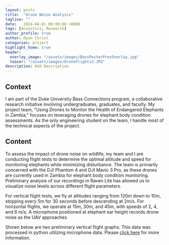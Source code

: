 ```yaml
---
layout: posts
title:  "Drone Noise Analysis"
tagline: ""
date:   2024-04-01 00:00:00 +0000
tags: [Acoustics, Research]
author_profile: true
author: Ryan Christ
categories: project
highlight_home: true
header:
  overlay_image: "/assets/images/BassPosterPresOverlay.jpg"
  teaser: "/assets/images/DroneFlights2.JPG"
description: Add Description
---
```


## Context
I am part of the Duke University Bass Connections program, a collaborative research initiative involving undergraduates, graduates, and faculty. My project team, "Using Drones to Monitor the Health of Endangered Elephants in Zambia," focuses on leveraging drones for elephant body condition assessments. As the only engineering student on the team, I handle most of the technical aspects of the project.

## Content
To assess the impact of drone noise on wildlife, my team and I are conducting flight tests to determine the optimal altitude and speed for monitoring elephants while minimizing disturbance. The team is primarily concerned with the DJI Phantom 4 and DJI Mavic 3 Pro, as these drones are currently used in Zambia for elephant body condition monitoring. Preliminary analysis of our recordings in Raven Lite has allowed us to visualize noise levels across different flight parameters.

For vertical flight tests, we fly at altitudes ranging from 120m down to 10m, stopping every 5m for 30 seconds before descending at 2m/s. For horizontal flights, we operate at 15m, 30m, and 45m, with speeds of 2, 4, and 6 m/s. A microphone positioned at elephant ear height records drone noise as the UAV approaches.

Shown below are two preliminary vertical flight graphs. This data was processed in python utilizing microphone data. Please [click here](https://github.com/ryanjchrist/Drone_Noise_Analysis) for more information.

<div id="nanogallery2"></div>
<script>
  $("#nanogallery2").nanogallery2({
  // ### gallery settings ###
  thumbnailHeight:  150,
  thumbnailWidth:   150,
  itemsBaseURL:     '/assets/images/',

  // ### gallery content ###
  items: [
      { src: 'SPLvsFrequencyAtSelectedAltitudes.png', srct: 'SPLvsFrequencyAtSelectedAltitudes.png' },
      { src: 'SPLvsFrequencyAtAllAltitudes.png', srct: 'SPLvsFrequencyAtAllAltitudes.png' },
      { src: 'BassPosterPres.jpg', srct: 'BassPosterPres.jpg' },
      { src: 'SampleTxtFile.png', srct: 'SampleTxtFile.png' },
      { src: 'DroneFlights2.JPG', srct: 'DroneFlights2.JPG' },

  ]
});
</script>